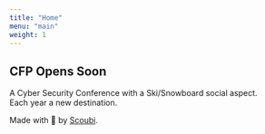 ```yaml
---
title: "Home"
menu: "main"
weight: 1
---
```


## CFP Opens Soon  


A Cyber Security Conference with a Ski/Snowboard social aspect.   
Each year a new destination. 


Made with 💟 by [Scoubi](https://x.com/ScoubiMtl).

